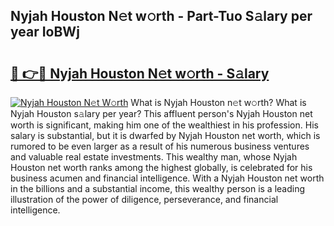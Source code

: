 ## Nyjah Houston N𝚎t w𝚘rth - Part-Tuo S𝚊lary per year IoBWj

# <h2><a href="http://gc3dppd.nevu.top/?p=Nyjah+Houston">🔗 👉🔴 Nyjah Houston N𝚎t w𝚘rth - S𝚊lary</a></h2>

[![Nyjah Houston N𝚎t W𝚘rth](https://i.imgur.com/Oavwk0R.jpeg)](http://gc3dppd.nevu.top/?p=Nyjah+Houston)
What is Nyjah Houston n𝚎t w𝚘rth? What is Nyjah Houston s𝚊lary per year?
This affluent person's Nyjah Houston net worth is significant, making him one of the wealthiest in his profession. His salary is substantial, but it is dwarfed by Nyjah Houston net worth, which is rumored to be even larger as a result of his numerous business ventures and valuable real estate investments. This wealthy man, whose Nyjah Houston net worth ranks among the highest globally, is celebrated for his business acumen and financial intelligence. With a Nyjah Houston net worth in the billions and a substantial income, this wealthy person is a leading illustration of the power of diligence, perseverance, and financial intelligence.
